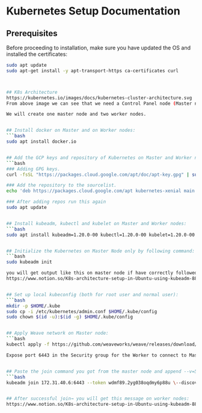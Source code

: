 # Kubernetes Setup Documentation

## Prerequisites

Before proceeding to installation, make sure you have updated the OS and installed the certificates:

```bash
sudo apt update
sudo apt-get install -y apt-transport-https ca-certificates curl



## K8s Architecture
https://kubernetes.io/images/docs/kubernetes-cluster-architecture.svg
From above image we can see that we need a Control Panel node (Master node) to control nodes 1 & 2 (Worker Node 1 & Worker Node 2). For that we need to install docker, kubeadm, kubectl and kubelet on all nodes.

We will create one master node and two worker nodes.


## Install docker on Master and on Worker nodes:
```bash
sudo apt install docker.io


## Add the GCP keys and repository of Kubernetes on Master and Worker nodes:
```bash
### Adding GPG keys.
curl -fsSL "https://packages.cloud.google.com/apt/doc/apt-key.gpg" | sudo gpg --dearmor -o /etc/apt/trusted.gpg.d/kubernetes-archive-keyring.gpg

### Add the repository to the sourcelist.
echo 'deb https://packages.cloud.google.com/apt kubernetes-xenial main' | sudo tee /etc/apt/sources.list.d/kubernetes.list

### After adding repos run this again
sudo apt update


## Install kubeadm, kubectl and kubelet on Master and Worker nodes:
```bash
sudo apt install kubeadm=1.20.0-00 kubectl=1.20.0-00 kubelet=1.20.0-00 -y


## Initialize the Kubernetes on Master Node only by following command:
```bash
sudo kubeadm init

you will get output like this on master node if have correctly followed every step:
https://www.notion.so/K8s-architecture-setup-in-Ubuntu-using-kubeadm-883e16205ef94c9f9de6209cfa3a2349?pvs=4#bc1qre8jdw2azrg6tf49wmp652w00xltddxmpk98xp


## Set up local kubeconfig (both for root user and normal user):
```bash
mkdir -p $HOME/.kube
sudo cp -i /etc/kubernetes/admin.conf $HOME/.kube/config
sudo chown $(id -u):$(id -g) $HOME/.kube/config


## Apply Weave network on Master node:
```bash
kubectl apply -f https://github.com/weaveworks/weave/releases/download/v2.8.1/weave-daemonset-k8s.yaml

Expose port 6443 in the Security group for the Worker to connect to Master Node


## Paste the join command you got from the master node and append --v=5 at the end. Make sure either you are working as sudo user or use sudo before the command:
```bash
kubeadm join 172.31.40.6:6443 --token wdmf89.2yg038oqdmy6p88u \--discovery-token-ca-cert-hash sha256:9fdbaeedc8ee5c3991b71ae05896ed0f93d6386e7052cf2acc6fa7d6728d90f3 --v=5


## After successful join→ you will get this message on worker nodes:
https://www.notion.so/K8s-architecture-setup-in-Ubuntu-using-kubeadm-883e16205ef94c9f9de6209cfa3a2349?pvs=4#4dae6e791446498492bc36acc9bc02f8


